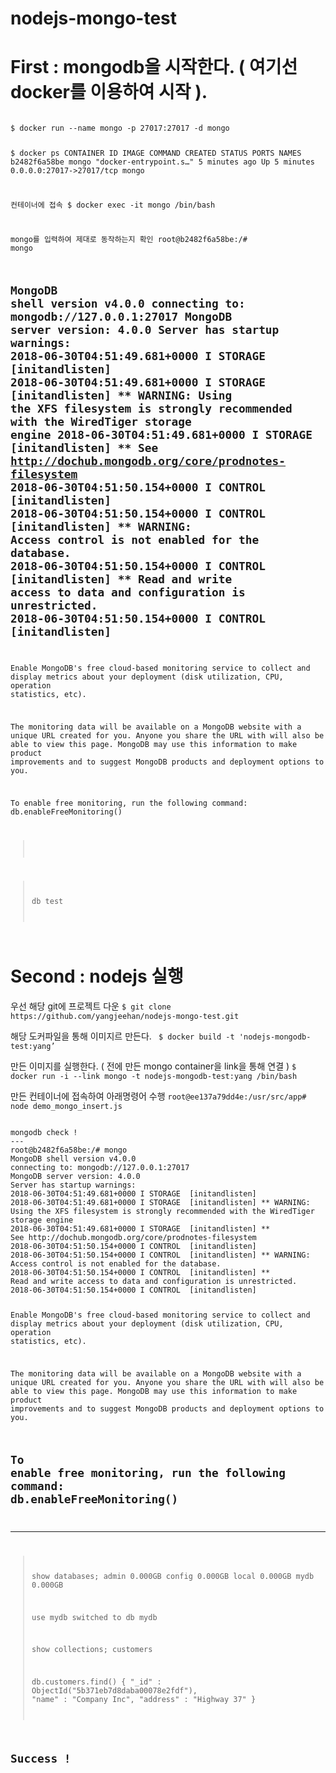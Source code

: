# nodejs-mongo-test

# First : mongodb을 시작한다. ( 여기선 docker를 이용하여 시작 ). 

<code>
$ docker run --name mongo -p 27017:27017 -d mongo

$ docker ps
CONTAINER ID        IMAGE               COMMAND                  CREATED             STATUS              PORTS                      NAMES
b2482f6a58be        mongo               "docker-entrypoint.s…"   5 minutes ago       Up 5 minutes        0.0.0.0:27017->27017/tcp   mongo

컨테이너에 접속
$ docker exec -it mongo /bin/bash

mongo를 입력하여 제대로 동작하는지 확인
root@b2482f6a58be:/# mongo

MongoDB shell version v4.0.0
connecting to: mongodb://127.0.0.1:27017
MongoDB server version: 4.0.0
Server has startup warnings:
2018-06-30T04:51:49.681+0000 I STORAGE  [initandlisten]
2018-06-30T04:51:49.681+0000 I STORAGE  [initandlisten] ** WARNING: Using the XFS filesystem is strongly recommended with the WiredTiger storage engine
2018-06-30T04:51:49.681+0000 I STORAGE  [initandlisten] **          See http://dochub.mongodb.org/core/prodnotes-filesystem
2018-06-30T04:51:50.154+0000 I CONTROL  [initandlisten]
2018-06-30T04:51:50.154+0000 I CONTROL  [initandlisten] ** WARNING: Access control is not enabled for the database.
2018-06-30T04:51:50.154+0000 I CONTROL  [initandlisten] **          Read and write access to data and configuration is unrestricted.
2018-06-30T04:51:50.154+0000 I CONTROL  [initandlisten]
---
Enable MongoDB's free cloud-based monitoring service to collect and display
metrics about your deployment (disk utilization, CPU, operation statistics,
etc).

The monitoring data will be available on a MongoDB website with a unique
URL created for you. Anyone you share the URL with will also be able to
view this page. MongoDB may use this information to make product
improvements and to suggest MongoDB products and deployment options to you.

To enable free monitoring, run the following command:
db.enableFreeMonitoring()
>

>  db
test
</code>

# Second : nodejs 실행
우선 해당 git에 프로젝트 다운
``` $ git clone https://github.com/yangjeehan/nodejs-mongo-test.git ``` 

해당 도커파일을 통해 이미지르 만든다.
```  $ docker build -t 'nodejs-mongodb-test:yang’ ``` 

만든 이미지를 실행한다. ( 전에 만든 mongo container을 link을 통해 연결 ) 
``` $ docker run -i --link mongo -t nodejs-mongodb-test:yang /bin/bash ``` 

만든 컨테이너에 접속하여 아래명령어 수행
``` root@ee137a79dd4e:/usr/src/app# node demo_mongo_insert.js ``` 

<code>
mongodb check !
---
root@b2482f6a58be:/# mongo
MongoDB shell version v4.0.0
connecting to: mongodb://127.0.0.1:27017
MongoDB server version: 4.0.0
Server has startup warnings:
2018-06-30T04:51:49.681+0000 I STORAGE  [initandlisten]
2018-06-30T04:51:49.681+0000 I STORAGE  [initandlisten] ** WARNING: Using the XFS filesystem is strongly recommended with the WiredTiger storage engine
2018-06-30T04:51:49.681+0000 I STORAGE  [initandlisten] **          See http://dochub.mongodb.org/core/prodnotes-filesystem
2018-06-30T04:51:50.154+0000 I CONTROL  [initandlisten]
2018-06-30T04:51:50.154+0000 I CONTROL  [initandlisten] ** WARNING: Access control is not enabled for the database.
2018-06-30T04:51:50.154+0000 I CONTROL  [initandlisten] **          Read and write access to data and configuration is unrestricted.
2018-06-30T04:51:50.154+0000 I CONTROL  [initandlisten]

Enable MongoDB's free cloud-based monitoring service to collect and display
metrics about your deployment (disk utilization, CPU, operation statistics,
etc).

The monitoring data will be available on a MongoDB website with a unique
URL created for you. Anyone you share the URL with will also be able to
view this page. MongoDB may use this information to make product
improvements and to suggest MongoDB products and deployment options to you.

To enable free monitoring, run the following command:
db.enableFreeMonitoring()
---

---
> show databases;
admin   0.000GB
config  0.000GB
local   0.000GB
mydb    0.000GB
>
> use mydb
switched to db mydb
>
> show collections;
customers
>
> db.customers.find()
{ "_id" : ObjectId("5b371eb7d8daba00078e2fdf"), "name" : "Company Inc", "address" : "Highway 37" }

Success ! 
---
</code>
